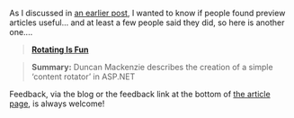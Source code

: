 As I discussed in [an earlier post](http://weblogs.asp.net/duncanma/archive/2004/08/05/209654.aspx), I wanted to know if people found preview articles useful... and at least a few people said they did, so here is another one....

> **[Rotating Is Fun ](http://www.duncanmackenzie.net/writing/Previews/ContentRotator/default.aspx)**

> **Summary:** Duncan Mackenzie describes the creation of a simple &lsquo;content rotator&rsquo; in ASP.NET

Feedback, via the blog or the feedback link at the bottom of [the article page](http://www.duncanmackenzie.net/writing/Previews/ContentRotator/default.aspx), is always welcome!
